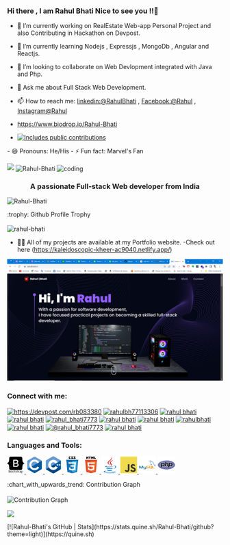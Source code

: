 ### Hi there , I am Rahul Bhati Nice to see you !!👋

- 🔭 I’m currently working on RealEstate Web-app Personal Project and also Contributing in Hackathon on Devpost.
- 🌱 I’m currently learning Nodejs , Expressjs , MongoDb , Angular and Reactjs.
- 👯 I’m looking to collaborate on Web Devlopment integrated with Java and Php.
- 💬 Ask me about Full Stack Web Development.
- 📫 How to reach me: [linkedin:@RahulBhati](https://www.linkedin.com/in/rahul-bhati-25482a1a0/) , [Facebook:@Rahul](https://www.facebook.com/profile.php?id=100025105928190) , [Instagram@Rahul](https://www.instagram.com/_rahul_bhati7773/)
- https://www.biodrop.io/Rahul-Bhati

- <p>
    <a href="https://vaunt.dev">
        <img src="https://api.vaunt.dev/v1/github/entities/Rahul-Bhati/contributions?format=svg" width="350" title="Includes public contributions"/>
    </a>
</p>
- 😄 Pronouns: He/His
- ⚡ Fun fact: Marvel's Fan
<p>
  <img width="49%" src="https://github-readme-stats.vercel.app/api?username=rahul-bhati&show_icons=true&locale=en">
<!--   <img width="49%"   src="https://github-readme-streak-stats.herokuapp.com/?user=rahul-bhati&" alt="rahul-bhati" alt="Rahul-Bhati" /> -->
  <img width="40%" align="center"  src="https://github-readme-stats.vercel.app/api/top-langs?username=rahul-bhati&show_icons=true&locale=en&layout=compact" alt="Rahul-Bhati" />
  <img alt="coding" align="center" width="50%" src="https://cdn.dribbble.com/users/2646423/screenshots/5507196/computer.gif" />
</p>

<h3 align="center">A passionate Full-stack Web developer from India</h3>

<p align="left"> <img src="https://komarev.com/ghpvc/?username=Rahul-Bhati&label=Profile%20views&color=0e75b6&style=flat" alt="Rahul-Bhati" /> </p>

<summary>:trophy: Github Profile Trophy</summary>
  <br/>
<img width="70%" src="https://github-profile-trophy.vercel.app/?username=rahul-bhati" alt="rahul-bhati" />
<br/>

- 👨‍💻 All of my projects are available at my Portfolio website.
-Check out here  (https://kaleidoscopic-kheer-ac9040.netlify.app/)
<img src="https://github.com/Rahul-Bhati/React_Portfolio/blob/b5642a4dc61b40d6d04c9a4261036283801c1428/ScreenShots/Screenshot%20(1270).png" alt="MyPortfolio">
<br>
<h3 align="left">Connect with me:</h3>
<p align="left">
<a href="https://devpost.com/rb083380" target="blank"><img align="center" src="http://nealrs.github.io/devpost-follow-button/icon/devpost.svg" alt="https://devpost.com/rb083380" height="30" width="40" /></a>
<a href="https://twitter.com/rahulbh77113306" target="blank"><img align="center" src="https://raw.githubusercontent.com/rahuldkjain/github-profile-readme-generator/master/src/images/icons/Social/twitter.svg" alt="rahulbh77113306" height="30" width="40" /></a>
<a href="https://linkedin.com/in/rahul bhati" target="blank"><img align="center" src="https://raw.githubusercontent.com/rahuldkjain/github-profile-readme-generator/master/src/images/icons/Social/linked-in-alt.svg" alt="rahul bhati" height="30" width="40" /></a>
<a href="https://fb.com/rahul bhati" target="blank"><img align="center" src="https://raw.githubusercontent.com/rahuldkjain/github-profile-readme-generator/master/src/images/icons/Social/facebook.svg" alt="rahul bhati" height="30" width="40" /></a>
<a href="https://instagram.com/rahul_bhati7773" target="blank"><img align="center" src="https://raw.githubusercontent.com/rahuldkjain/github-profile-readme-generator/master/src/images/icons/Social/instagram.svg" alt="rahul_bhati7773" height="30" width="40" /></a>
<a href="https://www.codechef.com/users/rahul bhati" target="blank"><img align="center" src="https://cdn.jsdelivr.net/npm/simple-icons@3.1.0/icons/codechef.svg" alt="rahul bhati" height="30" width="40" /></a>
<a href="https://www.hackerrank.com/rahul bhati" target="blank"><img align="center" src="https://raw.githubusercontent.com/rahuldkjain/github-profile-readme-generator/master/src/images/icons/Social/hackerrank.svg" alt="rahul bhati" height="30" width="40" /></a>
<a href="https://codeforces.com/profile/rahulbhati" target="blank"><img align="center" src="https://raw.githubusercontent.com/rahuldkjain/github-profile-readme-generator/master/src/images/icons/Social/codeforces.svg" alt="rahulbhati" height="30" width="40" /></a>
<a href="https://www.leetcode.com/rahul bhati" target="blank"><img align="center" src="https://raw.githubusercontent.com/rahuldkjain/github-profile-readme-generator/master/src/images/icons/Social/leet-code.svg" alt="rahul bhati" height="30" width="40" /></a>
<a href="https://www.hackerearth.com/@rahul_bhati7773" target="blank"><img align="center" src="https://raw.githubusercontent.com/rahuldkjain/github-profile-readme-generator/master/src/images/icons/Social/hackerearth.svg" alt="@rahul_bhati7773" height="30" width="40" /></a>
<a href="https://auth.geeksforgeeks.org/user/rahul bhati" target="blank"><img align="center" src="https://raw.githubusercontent.com/rahuldkjain/github-profile-readme-generator/master/src/images/icons/Social/geeks-for-geeks.svg" alt="rahul bhati" height="30" width="40" /></a>
</p>

<h3 align="left">Languages and Tools:</h3>
<p align="left"> <a href="https://getbootstrap.com" target="_blank" rel="noreferrer"> <img src="https://raw.githubusercontent.com/devicons/devicon/master/icons/bootstrap/bootstrap-plain-wordmark.svg" alt="bootstrap" width="40" height="40"/> </a> <a href="https://www.cprogramming.com/" target="_blank" rel="noreferrer"> <img src="https://raw.githubusercontent.com/devicons/devicon/master/icons/c/c-original.svg" alt="c" width="40" height="40"/> </a> <a href="https://www.w3schools.com/cpp/" target="_blank" rel="noreferrer"> <img src="https://raw.githubusercontent.com/devicons/devicon/master/icons/cplusplus/cplusplus-original.svg" alt="cplusplus" width="40" height="40"/> </a> <a href="https://www.w3schools.com/css/" target="_blank" rel="noreferrer"> <img src="https://raw.githubusercontent.com/devicons/devicon/master/icons/css3/css3-original-wordmark.svg" alt="css3" width="40" height="40"/> </a> <a href="https://www.w3.org/html/" target="_blank" rel="noreferrer"> <img src="https://raw.githubusercontent.com/devicons/devicon/master/icons/html5/html5-original-wordmark.svg" alt="html5" width="40" height="40"/> </a> <a href="https://www.java.com" target="_blank" rel="noreferrer"> <img src="https://raw.githubusercontent.com/devicons/devicon/master/icons/java/java-original.svg" alt="java" width="40" height="40"/> </a> <a href="https://developer.mozilla.org/en-US/docs/Web/JavaScript" target="_blank" rel="noreferrer"> <img src="https://raw.githubusercontent.com/devicons/devicon/master/icons/javascript/javascript-original.svg" alt="javascript" width="40" height="40"/> </a> <a href="https://www.mysql.com/" target="_blank" rel="noreferrer"> <img src="https://raw.githubusercontent.com/devicons/devicon/master/icons/mysql/mysql-original-wordmark.svg" alt="mysql" width="40" height="40"/> </a> <a href="https://www.php.net" target="_blank" rel="noreferrer"> <img src="https://raw.githubusercontent.com/devicons/devicon/master/icons/php/php-original.svg" alt="php" width="40" height="40"/> </a> </p>


<summary>:chart_with_upwards_trend: Contribution Graph </summary>
   <br/>
   <img src="https://activity-graph.herokuapp.com/graph?username=Rahul-Bhati&theme=xcode" alt="Contribution Graph" align="center" />


<br>
<p>
  <a href="https://github.com/Rahul-Bhati" >  <img src="https://github.com/arpit456jain/arpit456jain/blob/output/github-contribution-grid-snake.gif" align="center" />  </a>
  </p>
[![Rahul-Bhati's GitHub | Stats](https://stats.quine.sh/Rahul-Bhati/github?theme=light)](https://quine.sh)
